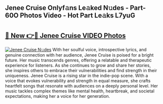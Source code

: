 ## Jenee Cruise Onlyf𝚊ns Le𝚊ked N𝚞des - Part-60O Photos Video - Hot Part Le𝚊ks L7yuG

# <h2><a href="http://ab38694.deff.icu/?id=Jenee+Cruise">🔗 New 👉🔴 Jenee Cruise VIDEO Photos</a></h2>

[![Jenee Cruise N𝚞des](https://i.imgur.com/rIISA9y.gif)](http://ab38694.deff.icu/?id=Jenee+Cruise)
With her soulful voice, introspective lyrics, and genuine connection with her audience, Jenee Cruise is poised for a bright future. Her music transcends genres, offering a relatable and therapeutic experience for listeners. As she continues to grow and share her stories, she inspires others to embrace their vulnerabilities and find strength in their uniqueness. Jenee Cruise is a rising star in the indie-pop scene. With a voice that evokes vulnerability and strength in equal measure, she crafts heartfelt songs that resonate with audiences on a deeply personal level. Her music tackles complex themes like mental health, heartbreak, and societal expectations, making her a voice for her generation.
